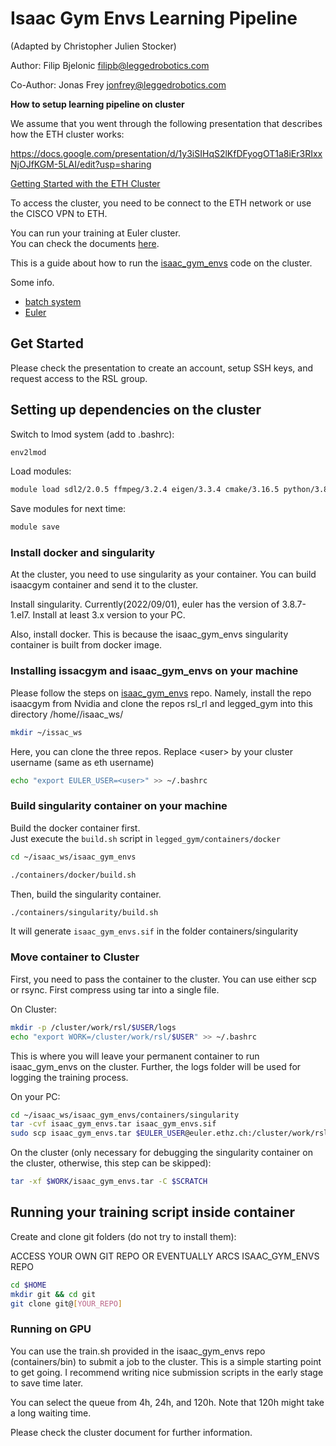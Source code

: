 # Isaac Gym Envs Learning Pipeline
(Adapted by Christopher Julien Stocker) 

Author: Filip Bjelonic <filipb@leggedrobotics.com>

Co-Author: Jonas Frey <jonfrey@leggedrobotics.com>

**How to setup learning pipeline on cluster**

We assume that you went through the following presentation that describes how the ETH cluster works:

https://docs.google.com/presentation/d/1y3iSIHqS2lKfDFyogOT1a8iEr3RIxxNjOJfKGM-5LAI/edit?usp=sharing

[Getting Started with the ETH Cluster](https://docs.google.com/presentation/d/1y3iSIHqS2lKfDFyogOT1a8iEr3RIxxNjOJfKGM-5LAI/edit?usp=sharing)

To access the cluster, you need to be connect to the ETH network or use the CISCO VPN to ETH.

You can run your training at Euler cluster.  
You can check the documents [here](https://scicomp.ethz.ch/wiki/Main_Page).

This is a guide about how to run the [isaac_gym_envs](https://github.com/NVIDIA-Omniverse/IsaacGymEnvs) code on the cluster.

Some info.  
- [batch system](https://scicomp.ethz.ch/wiki/Using_the_batch_system)  
- [Euler](https://scicomp.ethz.ch/wiki/Euler)  

## Get Started

Please check the presentation to create an account, setup SSH keys, and request access to the RSL group.


## Setting up dependencies on the cluster

Switch to lmod system (add to .bashrc):
```bash
env2lmod
```

Load modules:
```bash
module load sdl2/2.0.5 ffmpeg/3.2.4 eigen/3.3.4 cmake/3.16.5 python/3.8.5 gcc/8.2.0 cuda/11.4.2 vim/8.1.1746 eth_proxy boost
```

Save modules for next time:
```bash
module save
```

### Install docker and singularity
At the cluster, you need to use singularity as your container.
You can build isaacgym container and send it to the cluster.

Install singularity. Currently(2022/09/01), euler has the version of 3.8.7-1.el7.
Install at least 3.x version to your PC.

Also, install docker. This is because the isaac_gym_envs singularity container is built from docker image.

### Installing issacgym and isaac_gym_envs on your machine
Please follow the steps on [isaac_gym_envs](https://github.com/NVIDIA-Omniverse/IsaacGymEnvs/blob/main/README.md) repo.
Namely, install the repo isaacgym from Nvidia and clone the repos rsl_rl and legged_gym into this directory /home/<username>/isaac_ws/
```bash
mkdir ~/issac_ws
```
Here, you can clone the three repos. Replace \<user\> by your cluster username (same as eth username)
```bash
echo "export EULER_USER=<user>" >> ~/.bashrc
```

### Build singularity container on your machine
Build the docker container first.  
Just execute the `build.sh` script in `legged_gym/containers/docker`
```bash
cd ~/isaac_ws/isaac_gym_envs
```
```bash
./containers/docker/build.sh
```
Then, build the singularity container.
```bash
./containers/singularity/build.sh
```
It will generate `isaac_gym_envs.sif` in the folder containers/singularity

### Move container to Cluster
First, you need to pass the container to the cluster.
You can use either scp or rsync. First compress using tar into a single file.

On Cluster:
```bash
mkdir -p /cluster/work/rsl/$USER/logs
echo "export WORK=/cluster/work/rsl/$USER" >> ~/.bashrc
```
This is where you will leave your permanent container to run isaac_gym_envs on the cluster.
Further, the logs folder will be used for logging the training process.

On your PC:
```bash
cd ~/isaac_ws/isaac_gym_envs/containers/singularity
tar -cvf isaac_gym_envs.tar isaac_gym_envs.sif
sudo scp isaac_gym_envs.tar $EULER_USER@euler.ethz.ch:/cluster/work/rsl/$EULER_USER
```

On the cluster (only necessary for debugging the singularity container on the cluster,
  otherwise, this step can be skipped):
```bash
tar -xf $WORK/isaac_gym_envs.tar -C $SCRATCH
```

## Running your training script inside container
Create and clone git folders (do not try to install them):


ACCESS YOUR OWN GIT REPO OR EVENTUALLY ARCS ISAAC_GYM_ENVS REPO
```bash
cd $HOME
mkdir git && cd git
git clone git@[YOUR_REPO]
```

### Running on GPU
You can use the train.sh provided in the isaac_gym_envs repo (containers/bin) to submit a job to the cluster.
This is a simple starting point to get going. I recommend writing nice submission scripts in the early stage to save time later.

You can select the queue from 4h, 24h, and 120h.
Note that 120h might take a long waiting time.

Please check the cluster document for further information.

